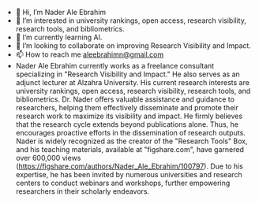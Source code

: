 - 👋 Hi, I’m Nader Ale Ebrahim
- 👀 I’m interested in university rankings, open access, research visibility, research tools, and bibliometrics. 
- 🌱 I’m currently learning AI.
- 💞️ I’m looking to collaborate on improving Research Visibility and Impact.
- 📫 How to reach me aleebrahimn@gmail.com
- Nader Ale Ebrahim currently works as a freelance consultant specializing in "Research Visibility and Impact." He also serves as an adjunct lecturer at Alzahra University. His current research interests are university rankings, open access, research visibility, research tools, and bibliometrics. Dr. Nader offers valuable assistance and guidance to researchers, helping them effectively disseminate and promote their research work to maximize its visibility and impact. He firmly believes that the research cycle extends beyond publications alone. Thus, he encourages proactive efforts in the dissemination of research outputs. Nader is widely recognized as the creator of the "Research Tools" Box, and his teaching materials, available at "figshare.com", have garnered over 600,000 views (https://figshare.com/authors/Nader_Ale_Ebrahim/100797). Due to his expertise, he has been invited by numerous universities and research centers to conduct webinars and workshops, further empowering researchers in their scholarly endeavors.
<!---
aleebrahimn/aleebrahimn is a ✨ special ✨ repository because its `README.md` (this file) appears on your GitHub profile.
You can click the Preview link to take a look at your changes.
--->
